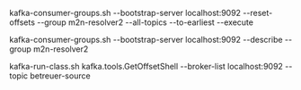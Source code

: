 kafka-consumer-groups.sh --bootstrap-server localhost:9092 --reset-offsets --group m2n-resolver2 --all-topics --to-earliest --execute

kafka-consumer-groups.sh --bootstrap-server localhost:9092 --describe --group m2n-resolver2

kafka-run-class.sh kafka.tools.GetOffsetShell  --broker-list localhost:9092 --topic betreuer-source 
